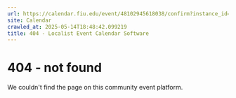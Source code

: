 ```yaml
---
url: https://calendar.fiu.edu/event/48102945618038/confirm?instance_id=48102945670294&return=https%3A%2F%2Fcalendar.fiu.edu%2Fcalendar%3Fevent_types%255B%255D%3D127584
site: Calendar
crawled_at: 2025-05-14T18:48:42.099219
title: 404 - Localist Event Calendar Software
---
```


# 404 - not found
We couldn't find the page on this community event platform.
